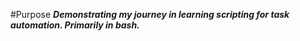 #Purpose
***Demonstrating my journey in learning scripting for task automation. Primarily in bash.***
